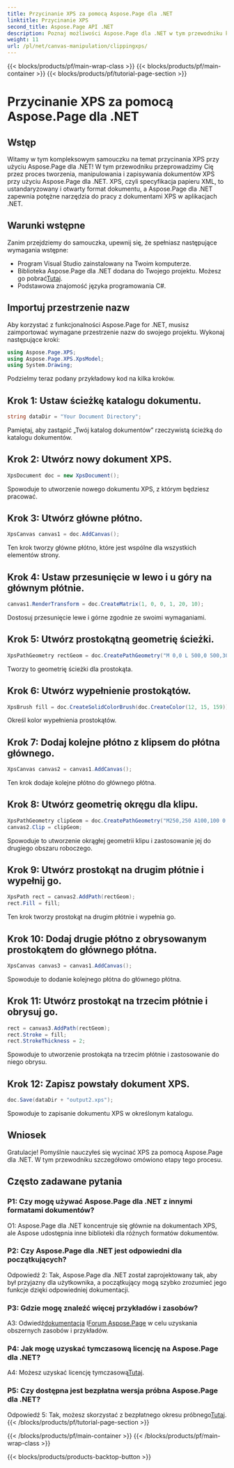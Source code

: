 ```yaml
---
title: Przycinanie XPS za pomocą Aspose.Page dla .NET
linktitle: Przycinanie XPS
second_title: Aspose.Page API .NET
description: Poznaj możliwości Aspose.Page dla .NET w tym przewodniku krok po kroku dotyczącym wycinania dokumentów XPS. Twórz, manipuluj i zapisuj pliki XPS bez wysiłku.
weight: 11
url: /pl/net/canvas-manipulation/clippingxps/
---
```


{{< blocks/products/pf/main-wrap-class >}}
{{< blocks/products/pf/main-container >}}
{{< blocks/products/pf/tutorial-page-section >}}

# Przycinanie XPS za pomocą Aspose.Page dla .NET

## Wstęp

Witamy w tym kompleksowym samouczku na temat przycinania XPS przy użyciu Aspose.Page dla .NET! W tym przewodniku przeprowadzimy Cię przez proces tworzenia, manipulowania i zapisywania dokumentów XPS przy użyciu Aspose.Page dla .NET. XPS, czyli specyfikacja papieru XML, to ustandaryzowany i otwarty format dokumentu, a Aspose.Page dla .NET zapewnia potężne narzędzia do pracy z dokumentami XPS w aplikacjach .NET.

## Warunki wstępne

Zanim przejdziemy do samouczka, upewnij się, że spełniasz następujące wymagania wstępne:

- Program Visual Studio zainstalowany na Twoim komputerze.
-  Biblioteka Aspose.Page dla .NET dodana do Twojego projektu. Możesz go pobrać[Tutaj](https://releases.aspose.com/page/net/).
- Podstawowa znajomość języka programowania C#.

## Importuj przestrzenie nazw

Aby korzystać z funkcjonalności Aspose.Page for .NET, musisz zaimportować wymagane przestrzenie nazw do swojego projektu. Wykonaj następujące kroki:

```csharp
using Aspose.Page.XPS;
using Aspose.Page.XPS.XpsModel;
using System.Drawing;
```

Podzielmy teraz podany przykładowy kod na kilka kroków.

## Krok 1: Ustaw ścieżkę katalogu dokumentu.

```csharp
string dataDir = "Your Document Directory";
```

Pamiętaj, aby zastąpić „Twój katalog dokumentów” rzeczywistą ścieżką do katalogu dokumentów.

## Krok 2: Utwórz nowy dokument XPS.

```csharp
XpsDocument doc = new XpsDocument();
```

Spowoduje to utworzenie nowego dokumentu XPS, z którym będziesz pracować.

## Krok 3: Utwórz główne płótno.

```csharp
XpsCanvas canvas1 = doc.AddCanvas();
```

Ten krok tworzy główne płótno, które jest wspólne dla wszystkich elementów strony.

## Krok 4: Ustaw przesunięcie w lewo i u góry na głównym płótnie.

```csharp
canvas1.RenderTransform = doc.CreateMatrix(1, 0, 0, 1, 20, 10);
```

Dostosuj przesunięcie lewe i górne zgodnie ze swoimi wymaganiami.

## Krok 5: Utwórz prostokątną geometrię ścieżki.

```csharp
XpsPathGeometry rectGeom = doc.CreatePathGeometry("M 0,0 L 500,0 500,300 0,300 Z");
```

Tworzy to geometrię ścieżki dla prostokąta.

## Krok 6: Utwórz wypełnienie prostokątów.

```csharp
XpsBrush fill = doc.CreateSolidColorBrush(doc.CreateColor(12, 15, 159));
```

Określ kolor wypełnienia prostokątów.

## Krok 7: Dodaj kolejne płótno z klipsem do płótna głównego.

```csharp
XpsCanvas canvas2 = canvas1.AddCanvas();
```

Ten krok dodaje kolejne płótno do głównego płótna.

## Krok 8: Utwórz geometrię okręgu dla klipu.

```csharp
XpsPathGeometry clipGeom = doc.CreatePathGeometry("M250,250 A100,100 0 1 1 250,50 100,100 0 1 1 250,250");
canvas2.Clip = clipGeom;
```

Spowoduje to utworzenie okrągłej geometrii klipu i zastosowanie jej do drugiego obszaru roboczego.

## Krok 9: Utwórz prostokąt na drugim płótnie i wypełnij go.

```csharp
XpsPath rect = canvas2.AddPath(rectGeom);
rect.Fill = fill;
```

Ten krok tworzy prostokąt na drugim płótnie i wypełnia go.

## Krok 10: Dodaj drugie płótno z obrysowanym prostokątem do głównego płótna.

```csharp
XpsCanvas canvas3 = canvas1.AddCanvas();
```

Spowoduje to dodanie kolejnego płótna do głównego płótna.

## Krok 11: Utwórz prostokąt na trzecim płótnie i obrysuj go.

```csharp
rect = canvas3.AddPath(rectGeom);
rect.Stroke = fill;
rect.StrokeThickness = 2;
```

Spowoduje to utworzenie prostokąta na trzecim płótnie i zastosowanie do niego obrysu.

## Krok 12: Zapisz powstały dokument XPS.

```csharp
doc.Save(dataDir + "output2.xps");
```

Spowoduje to zapisanie dokumentu XPS w określonym katalogu.

## Wniosek

Gratulacje! Pomyślnie nauczyłeś się wycinać XPS za pomocą Aspose.Page dla .NET. W tym przewodniku szczegółowo omówiono etapy tego procesu.

## Często zadawane pytania

### P1: Czy mogę używać Aspose.Page dla .NET z innymi formatami dokumentów?

O1: Aspose.Page dla .NET koncentruje się głównie na dokumentach XPS, ale Aspose udostępnia inne biblioteki dla różnych formatów dokumentów.

### P2: Czy Aspose.Page dla .NET jest odpowiedni dla początkujących?

Odpowiedź 2: Tak, Aspose.Page dla .NET został zaprojektowany tak, aby był przyjazny dla użytkownika, a początkujący mogą szybko zrozumieć jego funkcje dzięki odpowiedniej dokumentacji.

### P3: Gdzie mogę znaleźć więcej przykładów i zasobów?

 A3: Odwiedź[dokumentacja](https://reference.aspose.com/page/net/) I[Forum Aspose.Page](https://forum.aspose.com/c/page/39) w celu uzyskania obszernych zasobów i przykładów.

### P4: Jak mogę uzyskać tymczasową licencję na Aspose.Page dla .NET?

 A4: Możesz uzyskać licencję tymczasową[Tutaj](https://purchase.aspose.com/temporary-license/).

### P5: Czy dostępna jest bezpłatna wersja próbna Aspose.Page dla .NET?

 Odpowiedź 5: Tak, możesz skorzystać z bezpłatnego okresu próbnego[Tutaj](https://releases.aspose.com/).
{{< /blocks/products/pf/tutorial-page-section >}}

{{< /blocks/products/pf/main-container >}}
{{< /blocks/products/pf/main-wrap-class >}}

{{< blocks/products/products-backtop-button >}}

